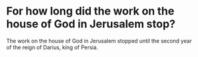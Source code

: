 # For how long did the work on the house of God in Jerusalem stop?

The work on the house of God in Jerusalem stopped until the second year of the reign of Darius, king of Persia.
